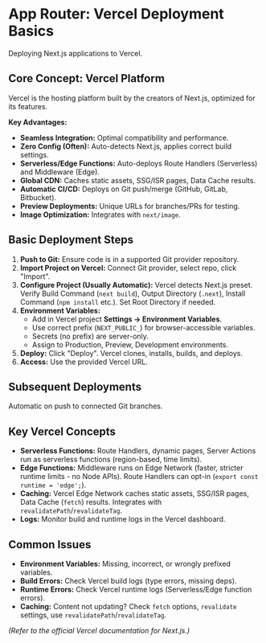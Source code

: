 # App Router: Vercel Deployment Basics

Deploying Next.js applications to Vercel.

## Core Concept: Vercel Platform

Vercel is the hosting platform built by the creators of Next.js, optimized for its features.

**Key Advantages:**

*   **Seamless Integration:** Optimal compatibility and performance.
*   **Zero Config (Often):** Auto-detects Next.js, applies correct build settings.
*   **Serverless/Edge Functions:** Auto-deploys Route Handlers (Serverless) and Middleware (Edge).
*   **Global CDN:** Caches static assets, SSG/ISR pages, Data Cache results.
*   **Automatic CI/CD:** Deploys on Git push/merge (GitHub, GitLab, Bitbucket).
*   **Preview Deployments:** Unique URLs for branches/PRs for testing.
*   **Image Optimization:** Integrates with `next/image`.

## Basic Deployment Steps

1.  **Push to Git:** Ensure code is in a supported Git provider repository.
2.  **Import Project on Vercel:** Connect Git provider, select repo, click "Import".
3.  **Configure Project (Usually Automatic):** Vercel detects Next.js preset. Verify Build Command (`next build`), Output Directory (`.next`), Install Command (`npm install` etc.). Set Root Directory if needed.
4.  **Environment Variables:**
    *   Add in Vercel project **Settings -> Environment Variables**.
    *   Use correct prefix (`NEXT_PUBLIC_`) for browser-accessible variables.
    *   Secrets (no prefix) are server-only.
    *   Assign to Production, Preview, Development environments.
5.  **Deploy:** Click "Deploy". Vercel clones, installs, builds, and deploys.
6.  **Access:** Use the provided Vercel URL.

## Subsequent Deployments

Automatic on push to connected Git branches.

## Key Vercel Concepts

*   **Serverless Functions:** Route Handlers, dynamic pages, Server Actions run as serverless functions (region-based, time limits).
*   **Edge Functions:** Middleware runs on Edge Network (faster, stricter runtime limits - no Node APIs). Route Handlers can opt-in (`export const runtime = 'edge';`).
*   **Caching:** Vercel Edge Network caches static assets, SSG/ISR pages, Data Cache (`fetch`) results. Integrates with `revalidatePath`/`revalidateTag`.
*   **Logs:** Monitor build and runtime logs in the Vercel dashboard.

## Common Issues

*   **Environment Variables:** Missing, incorrect, or wrongly prefixed variables.
*   **Build Errors:** Check Vercel build logs (type errors, missing deps).
*   **Runtime Errors:** Check Vercel runtime logs (Serverless/Edge function errors).
*   **Caching:** Content not updating? Check `fetch` options, `revalidate` settings, use `revalidatePath`/`revalidateTag`.

*(Refer to the official Vercel documentation for Next.js.)*